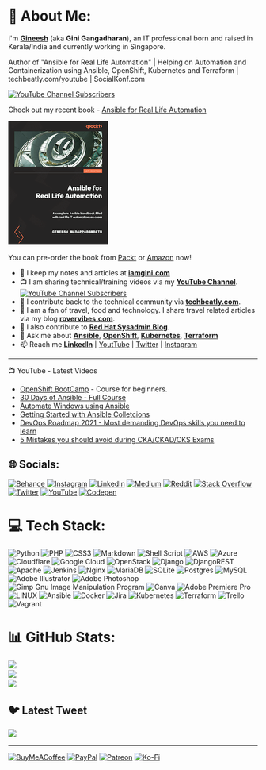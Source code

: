 # 💫 About Me:
I'm **[Gineesh](https://www.linkedin.com/in/gineesh/)** (aka **Gini Gangadharan**), an IT professional born and raised in Kerala/India and currently working in Singapore.

Author of "Ansible for Real Life Automation" | Helping on Automation and Containerization using Ansible, OpenShift, Kubernetes and Terraform | techbeatly.com/youtube | SocialKonf.com

[![YouTube Channel Subscribers](https://img.shields.io/youtube/channel/subscribers/UCLA_wrgCYV2R2ZHgk1xTCqg?label=Subscribe%20to%20YouTube%20Channel&style=social)](https://www.youtube.com/techbeatly?sub_confirmation=1)

Check out my recent book - [Ansible for Real Life Automation](https://ansiblehandbook.com)

![Ansible for Real Life Automation](B18383_cover_250.png)

You can pre-order the book from [Packt](http://techbeatly.com/ansiblebook) or [Amazon](http://techbeatly.com/ansiblebookamazon) now!

- :notebook_with_decorative_cover: I keep my notes and articles at **[iamgini.com](https://www.iamgini.com/)**
- :tv: I am sharing technical/training videos via my **[YouTube Channel](https://www.youtube.com/techbeatly?sub_confirmation=1)**. [![YouTube Channel Subscribers](https://img.shields.io/youtube/channel/subscribers/UCLA_wrgCYV2R2ZHgk1xTCqg?label=Subscribe%20to%20YouTube%20Channel&style=social)](https://www.youtube.com/techbeatly?sub_confirmation=1)
- :newspaper: I contribute back to the technical community via **[techbeatly.com](https://www.techbeatly.com/)**.
- :blue_book: I am a fan of travel, food and technology. I share travel related articles via my blog **[rovervibes.com](https://www.rovervibes.com/)**.
- :closed_book: I also contribute to **[Red Hat Sysadmin Blog](https://www.redhat.com/sysadmin/user/446371)**.
- :speech_balloon: Ask me about **[Ansible](https://www.techbeatly.com/ansible)**, **[OpenShift](https://www.techbeatly.com/category/cloud/openshift)**, **[Kubernetes](https://www.techbeatly.com/category/cloud/kubernetes)**, **[Terraform](https://www.techbeatly.com/category/automation/terraform)**
- :mailbox: Reach me **[LinkedIn](https://www.linkedin.com/in/gineesh/)** | [YoutTube](https://www.youtube.com/channel/UCLA_wrgCYV2R2ZHgk1xTCqg?sub_confirmation=1) | [Twitter](https://twitter.com/GiniGangadharan) | [Instagram](https://www.instagram.com/ginigangadharan/)

--- 
:tv: YouTube - Latest Videos

- [OpenShift BootCamp](https://techbeatly.com/openshift-bootcamp) - Course for beginners.
- [30 Days of Ansible - Full Course](https://www.youtube.com/watch?v=K4wGqwS2RLw&list=PLH5uDiXcw8tSW9Y6FsVsSQJQ88tMPBsbK)
- [Automate Windows using Ansible](https://www.youtube.com/watch?v=kEeA3iLRstA&t=255s)
- [Getting Started with Ansible Colletcions](https://www.youtube.com/watch?v=X_QpN9GLGfI&t=1s)
- [DevOps Roadmap 2021 - Most demanding DevOps skills you need to learn](https://www.youtube.com/watch?v=w9sNpcxjpcs&t=423s)
- [5 Mistakes you should avoid during CKA/CKAD/CKS Exams](https://www.youtube.com/watch?v=daJs-09iLpY&t=389s)

<!--
Here are some ideas to get you started:

- 🔭 I’m currently working on ...
- 🌱 I’m currently learning ...
- 👯 I’m looking to collaborate on ...
- 🤔 I’m looking for help with ...
- 💬 Ask me about ...
- 📫 How to reach me: ...
- 😄 Pronouns: ...
- ⚡ Fun fact: ...
-->





## 🌐 Socials:
[![Behance](https://img.shields.io/badge/Behance-1769ff?logo=behance&logoColor=white)](https://behance.net/gineesh) [![Instagram](https://img.shields.io/badge/Instagram-%23E4405F.svg?logo=Instagram&logoColor=white)](https://instagram.com/iamgineesh) [![LinkedIn](https://img.shields.io/badge/LinkedIn-%230077B5.svg?logo=linkedin&logoColor=white)](https://linkedin.com/in/gineesh) [![Medium](https://img.shields.io/badge/Medium-12100E?logo=medium&logoColor=white)](https://medium.com/@gineesh) [![Reddit](https://img.shields.io/badge/Reddit-%23FF4500.svg?logo=Reddit&logoColor=white)](https://reddit.com/user/ginigangadharan) [![Stack Overflow](https://img.shields.io/badge/-Stackoverflow-FE7A16?logo=stack-overflow&logoColor=white)](https://stackoverflow.com/users/8356345) [![Twitter](https://img.shields.io/badge/Twitter-%231DA1F2.svg?logo=Twitter&logoColor=white)](https://twitter.com/iamgineesh) [![YouTube](https://img.shields.io/badge/YouTube-%23FF0000.svg?logo=YouTube&logoColor=white)](https://youtube.com/@techbeatly) [![Codepen](https://img.shields.io/badge/Codepen-000000?style=for-the-badge&logo=codepen&logoColor=white)](https://codepen.io/gineesh) 

# 💻 Tech Stack:
![Python](https://img.shields.io/badge/python-3670A0?style=for-the-badge&logo=python&logoColor=ffdd54) ![PHP](https://img.shields.io/badge/php-%23777BB4.svg?style=for-the-badge&logo=php&logoColor=white) ![CSS3](https://img.shields.io/badge/css3-%231572B6.svg?style=for-the-badge&logo=css3&logoColor=white) ![Markdown](https://img.shields.io/badge/markdown-%23000000.svg?style=for-the-badge&logo=markdown&logoColor=white) ![Shell Script](https://img.shields.io/badge/shell_script-%23121011.svg?style=for-the-badge&logo=gnu-bash&logoColor=white) ![AWS](https://img.shields.io/badge/AWS-%23FF9900.svg?style=for-the-badge&logo=amazon-aws&logoColor=white) ![Azure](https://img.shields.io/badge/azure-%230072C6.svg?style=for-the-badge&logo=azure-devops&logoColor=white) ![Cloudflare](https://img.shields.io/badge/Cloudflare-F38020?style=for-the-badge&logo=Cloudflare&logoColor=white) ![Google Cloud](https://img.shields.io/badge/Google%20Cloud-%234285F4.svg?style=for-the-badge&logo=google-cloud&logoColor=white) ![OpenStack](https://img.shields.io/badge/Openstack-%23f01742.svg?style=for-the-badge&logo=openstack&logoColor=white) ![Django](https://img.shields.io/badge/django-%23092E20.svg?style=for-the-badge&logo=django&logoColor=white) ![DjangoREST](https://img.shields.io/badge/DJANGO-REST-ff1709?style=for-the-badge&logo=django&logoColor=white&color=ff1709&labelColor=gray) ![Apache](https://img.shields.io/badge/apache-%23D42029.svg?style=for-the-badge&logo=apache&logoColor=white) ![Jenkins](https://img.shields.io/badge/jenkins-%232C5263.svg?style=for-the-badge&logo=jenkins&logoColor=white) ![Nginx](https://img.shields.io/badge/nginx-%23009639.svg?style=for-the-badge&logo=nginx&logoColor=white) ![MariaDB](https://img.shields.io/badge/MariaDB-003545?style=for-the-badge&logo=mariadb&logoColor=white) ![SQLite](https://img.shields.io/badge/sqlite-%2307405e.svg?style=for-the-badge&logo=sqlite&logoColor=white) ![Postgres](https://img.shields.io/badge/postgres-%23316192.svg?style=for-the-badge&logo=postgresql&logoColor=white) ![MySQL](https://img.shields.io/badge/mysql-%2300f.svg?style=for-the-badge&logo=mysql&logoColor=white) ![Adobe Illustrator](https://img.shields.io/badge/adobeillustrator-%23FF9A00.svg?style=for-the-badge&logo=adobeillustrator&logoColor=white) ![Adobe Photoshop](https://img.shields.io/badge/adobephotoshop-%2331A8FF.svg?style=for-the-badge&logo=adobephotoshop&logoColor=white) ![Gimp Gnu Image Manipulation Program](https://img.shields.io/badge/Gimp-657D8B?style=for-the-badge&logo=gimp&logoColor=FFFFFF) ![Canva](https://img.shields.io/badge/Canva-%2300C4CC.svg?style=for-the-badge&logo=Canva&logoColor=white) ![Adobe Premiere Pro](https://img.shields.io/badge/Adobe%20Premiere%20Pro-9999FF.svg?style=for-the-badge&logo=Adobe%20Premiere%20Pro&logoColor=white) ![LINUX](https://img.shields.io/badge/Linux-FCC624?style=for-the-badge&logo=linux&logoColor=black) ![Ansible](https://img.shields.io/badge/ansible-%231A1918.svg?style=for-the-badge&logo=ansible&logoColor=white) ![Docker](https://img.shields.io/badge/docker-%230db7ed.svg?style=for-the-badge&logo=docker&logoColor=white) ![Jira](https://img.shields.io/badge/jira-%230A0FFF.svg?style=for-the-badge&logo=jira&logoColor=white) ![Kubernetes](https://img.shields.io/badge/kubernetes-%23326ce5.svg?style=for-the-badge&logo=kubernetes&logoColor=white) ![Terraform](https://img.shields.io/badge/terraform-%235835CC.svg?style=for-the-badge&logo=terraform&logoColor=white) ![Trello](https://img.shields.io/badge/Trello-%23026AA7.svg?style=for-the-badge&logo=Trello&logoColor=white) ![Vagrant](https://img.shields.io/badge/vagrant-%231563FF.svg?style=for-the-badge&logo=vagrant&logoColor=white)

# 📊 GitHub Stats:
![](https://github-readme-stats.vercel.app/api?username=iamgini&theme=dark&hide_border=true&include_all_commits=true&count_private=true)<br/>
![](https://github-readme-streak-stats.herokuapp.com/?user=iamgini&theme=dark&hide_border=true)<br/>
![](https://github-readme-stats.vercel.app/api/top-langs/?username=iamgini&theme=dark&hide_border=true&include_all_commits=true&count_private=true&layout=compact)

## 🐦 Latest Tweet
[![](https://gtce.itsvg.in/api?username=iamgineesh)](https://github.com/VishwaGauravIn/github-twitter-card-embed)

---
[![BuyMeACoffee](https://img.shields.io/badge/Buy%20Me%20a%20Coffee-ffdd00?style=for-the-badge&logo=buy-me-a-coffee&logoColor=black)](https://buymeacoffee.com/gineesh) [![PayPal](https://img.shields.io/badge/PayPal-00457C?style=for-the-badge&logo=paypal&logoColor=white)](https://paypal.me/gineesh) [![Patreon](https://img.shields.io/badge/Patreon-F96854?style=for-the-badge&logo=patreon&logoColor=white)](https://patreon.com/gineesh) [![Ko-Fi](https://img.shields.io/badge/Ko--fi-F16061?style=for-the-badge&logo=ko-fi&logoColor=white)](https://ko-fi.com/gineesh) 

  
<!-- Proudly created with GPRM ( https://gprm.itsvg.in ) -->
